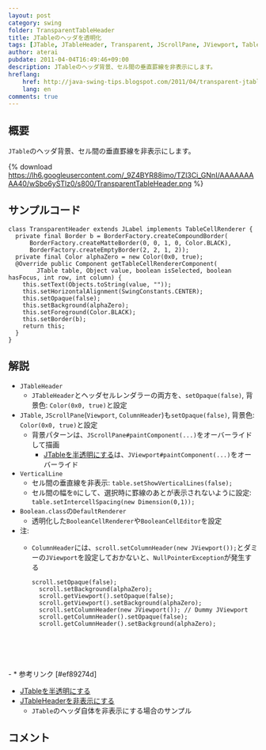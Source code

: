 ```yaml
---
layout: post
category: swing
folder: TransparentTableHeader
title: JTableのヘッダを透明化
tags: [JTable, JTableHeader, Transparent, JScrollPane, JViewport, TableCellRenderer, TableCellEditor]
author: aterai
pubdate: 2011-04-04T16:49:46+09:00
description: JTableのヘッダ背景、セル間の垂直罫線を非表示にします。
hreflang:
    href: http://java-swing-tips.blogspot.com/2011/04/transparent-jtableheader.html
    lang: en
comments: true
---
```

## 概要
`JTable`のヘッダ背景、セル間の垂直罫線を非表示にします。

{% download https://lh6.googleusercontent.com/_9Z4BYR88imo/TZl3Ci_GNnI/AAAAAAAAA40/wSbo6ySTlz0/s800/TransparentTableHeader.png %}

## サンプルコード
<pre class="prettyprint"><code>class TransparentHeader extends JLabel implements TableCellRenderer {
  private final Border b = BorderFactory.createCompoundBorder(
      BorderFactory.createMatteBorder(0, 0, 1, 0, Color.BLACK),
      BorderFactory.createEmptyBorder(2, 2, 1, 2));
  private final Color alphaZero = new Color(0x0, true);
  @Override public Component getTableCellRendererComponent(
        JTable table, Object value, boolean isSelected, boolean hasFocus, int row, int column) {
    this.setText(Objects.toString(value, ""));
    this.setHorizontalAlignment(SwingConstants.CENTER);
    this.setOpaque(false);
    this.setBackground(alphaZero);
    this.setForeground(Color.BLACK);
    this.setBorder(b);
    return this;
  }
}
</code></pre>

## 解説
- `JTableHeader`
    - `JTableHeader`とヘッダセルレンダラーの両方を、`setOpaque(false)`, 背景色: `Color(0x0, true)`と設定
- `JTable`, `JScrollPane`(`Viewport`, `ColumnHeader`)も`setOpaque(false)`, 背景色: `Color(0x0, true)`と設定
    - 背景パターンは、`JScrollPane#paintComponent(...)`をオーバーライドして描画
        - [JTableを半透明にする](http://ateraimemo.com/Swing/TransparentTable.html)は、`JViewport#paintComponent(...)`をオーバーライド
- `VerticalLine`
    - セル間の垂直線を非表示: `table.setShowVerticalLines(false);`
    - セル間の幅を`0`にして、選択時に罫線のあとが表示されないように設定: `table.setIntercellSpacing(new Dimension(0,1));`
- `Boolean.class`の`DefaultRenderer`
    - 透明化した`BooleanCellRenderer`や`BooleanCellEditor`を設定
- 注:
    - `ColumnHeader`には、`scroll.setColumnHeader(new JViewport());`とダミーの`JViewport`を設定しておかないと、`NullPointerException`が発生する
        
        <pre class="prettyprint"><code>scroll.setOpaque(false);
        scroll.setBackground(alphaZero);
        scroll.getViewport().setOpaque(false);
        scroll.getViewport().setBackground(alphaZero);
        scroll.setColumnHeader(new JViewport()); // Dummy JViewport
        scroll.getColumnHeader().setOpaque(false);
        scroll.getColumnHeader().setBackground(alphaZero);
</code></pre>
    - * 参考リンク [#ef89274d]
- [JTableを半透明にする](http://ateraimemo.com/Swing/TransparentTable.html)
- [JTableHeaderを非表示にする](http://ateraimemo.com/Swing/RemoveTableHeader.html)
    - `JTable`のヘッダ自体を非表示にする場合のサンプル

<!-- dummy comment line for breaking list -->

## コメント
